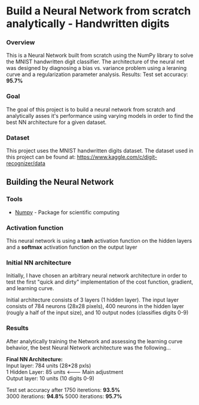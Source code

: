 # Build a Neural Network from scratch analytically - Handwritten digits

### Overview
This is a Neural Network built from scratch using the NumPy library to solve the MNIST handwritten digit classifier. The architecture of the neural net was designed by diagnosing a bias vs. variance problem using a leraning curve and a regularization parameter analysis.
Results: Test set accuracy: **95.7%**

### Goal

The goal of this project is to build a neural network from scratch and analytically asses it's performance using varying models in order to find the best NN architecture for a given dataset. 

### Dataset

This project uses the MNIST handwritten digits dataset. The dataset used in this project can be found at: https://www.kaggle.com/c/digit-recognizer/data


## Building the Neural Network

### Tools

* [Numpy](https://numpy.org/doc/stable/) - Package for scientific computing

### Activation function

This neural network is using a **tanh** activation function on the hidden layers and a **softmax** activation function on the output layer


### Initial NN architecture

Initially, I have chosen an arbitrary neural network architecture in order to test the first "quick and dirty" implementation of the cost function, gradient, and learning curve.

Initial architecture consists of 3 layers (1 hidden layer). The input layer consists of 784 neurons (28x28 pixels), 400 neurons in the hidden layer (rougly a half of the input size), and 10 output nodes (classifies digits 0-9)

### Results

After analytically training the Network and assessing the learning curve behavior, the best Neural Network architecture was the following...

**Final NN Architecture:**  
Input layer: 784 units (28*28 pxls)  
1 Hidden Layer: 85 units <--- Main adjustment  
Output layer: 10 units (10 digits 0-9)

Test set accuracy after 1750 iteretions: **93.5%**  
3000 iterations: **94.8%**
5000 iterations: **95.7%**

